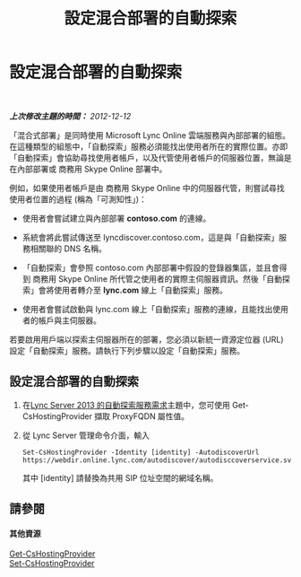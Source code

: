 ﻿---
title: 設定混合部署的自動探索
TOCTitle: 設定混合部署的自動探索
ms:assetid: ca605e62-181c-42ca-80a1-e37e610f8277
ms:mtpsurl: https://technet.microsoft.com/zh-tw/library/JJ945653(v=OCS.15)
ms:contentKeyID: 52056208
ms.date: 08/24/2015
mtps_version: v=OCS.15
ms.translationtype: HT
---

# 設定混合部署的自動探索

 

_**上次修改主題的時間：** 2012-12-12_

「混合式部署」是同時使用 Microsoft Lync Online 雲端服務與內部部署的組態。在這種類型的組態中，「自動探索」服務必須能找出使用者所在的實際位置。亦即「自動探索」會協助尋找使用者帳戶，以及代管使用者帳戶的伺服器位置，無論是在內部部署或 商務用 Skype Online 部署中。

例如，如果使用者帳戶是由 商務用 Skype Online 中的伺服器代管，則嘗試尋找使用者位置的過程 (稱為「可測知性」)：

  - 使用者會嘗試建立與內部部署 **contoso.com** 的連線。

  - 系統會將此嘗試傳送至 lyncdiscover.contoso.com，這是與「自動探索」服務相關聯的 DNS 名稱。

  - 「自動探索」會參照 contoso.com 內部部署中假設的登錄器集區，並且會得到 商務用 Skype Online 所代管之使用者的實際主伺服器資訊。然後「自動探索」會將使用者轉介至 **lync.com** 線上「自動探索」服務。

  - 使用者會嘗試啟動與 lync.com 線上「自動探索」服務的連線，且能找出使用者的帳戶與主伺服器。

若要啟用用戶端以探索主伺服器所在的部署，您必須以新統一資源定位器 (URL) 設定「自動探索」服務。請執行下列步驟以設定「自動探索」服務。

## 設定混合部署的自動探索

1.  在[Lync Server 2013 的自動探索服務需求](lync-server-2013-autodiscover-service-requirements.md)主題中，您可使用 Get-CsHostingProvider 擷取 ProxyFQDN 屬性值。

2.  從 Lync Server 管理命令介面，輸入
    
        Set-CsHostingProvider -Identity [identity] -AutodiscoverUrl https://webdir.online.lync.com/autodiscover/autodisccoverservice.svc/root
    
    其中 \[identity\] 請替換為共用 SIP 位址空間的網域名稱。

## 請參閱

#### 其他資源

[Get-CsHostingProvider](https://docs.microsoft.com/en-us/powershell/module/skype/Get-CsHostingProvider)  
[Set-CsHostingProvider](set-cshostingprovider.md)


